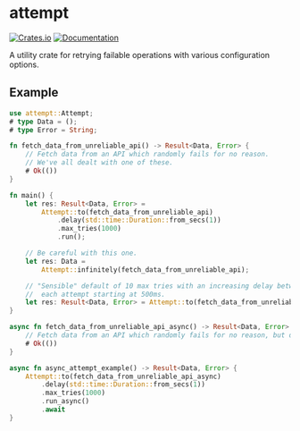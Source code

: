 # attempt

[![Crates.io](https://img.shields.io/crates/v/attempt.svg)](https://crates.io/crates/attempt)
[![Documentation](https://docs.rs/attempt/badge.svg)](https://docs.rs/attempt/)

A utility crate for retrying failable operations with various configuration options.

## Example

```rust
use attempt::Attempt;
# type Data = ();
# type Error = String;

fn fetch_data_from_unreliable_api() -> Result<Data, Error> {
    // Fetch data from an API which randomly fails for no reason.
    // We've all dealt with one of these.
    # Ok(())
}

fn main() {
    let res: Result<Data, Error> =
        Attempt::to(fetch_data_from_unreliable_api)
            .delay(std::time::Duration::from_secs(1))
            .max_tries(1000)
            .run();

    // Be careful with this one.
    let res: Data =
        Attempt::infinitely(fetch_data_from_unreliable_api);

    // "Sensible" default of 10 max tries with an increasing delay between
    //  each attempt starting at 500ms.
    let res: Result<Data, Error> = Attempt::to(fetch_data_from_unreliable_api).run();
}

async fn fetch_data_from_unreliable_api_async() -> Result<Data, Error> {
    // Fetch data from an API which randomly fails for no reason, but do it async!
    # Ok(())
}

async fn async_attempt_example() -> Result<Data, Error> {
    Attempt::to(fetch_data_from_unreliable_api_async)
        .delay(std::time::Duration::from_secs(1))
        .max_tries(1000)
        .run_async()
        .await
}
```
